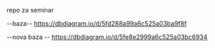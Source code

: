 repo za seminar

--baza-- https://dbdiagram.io/d/5fd288a99a6c525a03ba9f8f


--nova baza -- https://dbdiagram.io/d/5fe8e2999a6c525a03bc6934
